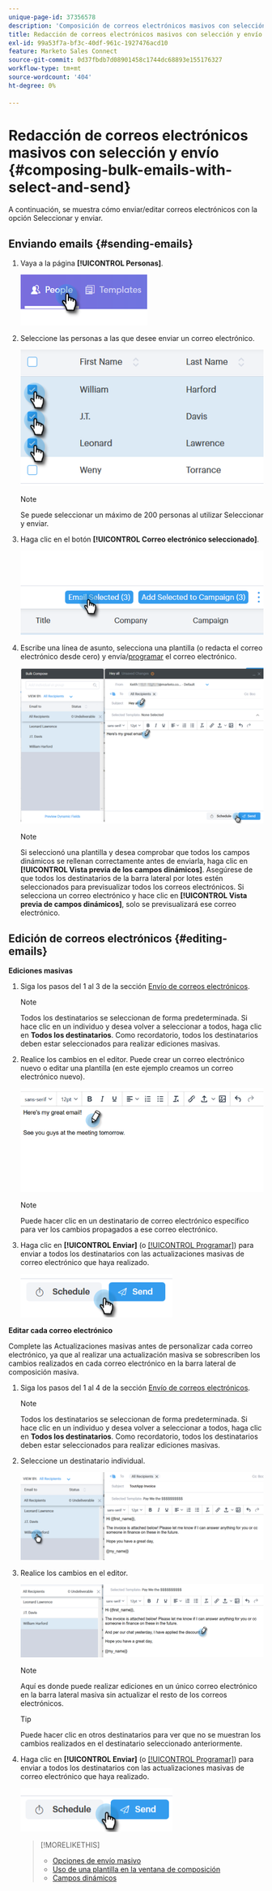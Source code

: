 ```yaml
---
unique-page-id: 37356578
description: 'Composición de correos electrónicos masivos con selección y envío: documentos de Marketo, documentación del producto'
title: Redacción de correos electrónicos masivos con selección y envío
exl-id: 99a53f7a-bf3c-40df-961c-1927476acd10
feature: Marketo Sales Connect
source-git-commit: 0d37fbdb7d08901458c1744dc68893e155176327
workflow-type: tm+mt
source-wordcount: '404'
ht-degree: 0%

---
```


# Redacción de correos electrónicos masivos con selección y envío {#composing-bulk-emails-with-select-and-send}

A continuación, se muestra cómo enviar/editar correos electrónicos con la opción Seleccionar y enviar.

## Enviando emails {#sending-emails}

1. Vaya a la página **[!UICONTROL Personas]**.

   ![](assets/one-2.png)

1. Seleccione las personas a las que desee enviar un correo electrónico.

   ![](assets/two-2.png)

   >[!NOTE]
   >
   >Se puede seleccionar un máximo de 200 personas al utilizar Seleccionar y enviar.

1. Haga clic en el botón **[!UICONTROL Correo electrónico seleccionado]**.

   ![](assets/three-2.png)

1. Escribe una línea de asunto, selecciona una plantilla (o redacta el correo electrónico desde cero) y envía/[programar](/help/marketo/product-docs/marketo-sales-connect/email/using-the-compose-window/scheduling-an-email.md) el correo electrónico.

   ![](assets/four-2.png)

   >[!NOTE]
   >
   >Si seleccionó una plantilla y desea comprobar que todos los campos dinámicos se rellenan correctamente antes de enviarla, haga clic en **[!UICONTROL Vista previa de los campos dinámicos]**. Asegúrese de que todos los destinatarios de la barra lateral por lotes estén seleccionados para previsualizar todos los correos electrónicos. Si selecciona un correo electrónico y hace clic en **[!UICONTROL Vista previa de campos dinámicos]**, solo se previsualizará ese correo electrónico.

## Edición de correos electrónicos {#editing-emails}

**Ediciones masivas**

1. Siga los pasos del 1 al 3 de la sección [Envío de correos electrónicos](#sending-emails).

   >[!NOTE]
   >
   >Todos los destinatarios se seleccionan de forma predeterminada. Si hace clic en un individuo y desea volver a seleccionar a todos, haga clic en **Todos los destinatarios**. Como recordatorio, todos los destinatarios deben estar seleccionados para realizar ediciones masivas.

1. Realice los cambios en el editor. Puede crear un correo electrónico nuevo o editar una plantilla (en este ejemplo creamos un correo electrónico nuevo).

   ![](assets/bulk-three.png)

   >[!NOTE]
   >
   >Puede hacer clic en un destinatario de correo electrónico específico para ver los cambios propagados a ese correo electrónico.

1. Haga clic en **[!UICONTROL Enviar]** (o [[!UICONTROL Programar]](/help/marketo/product-docs/marketo-sales-connect/email/using-the-compose-window/scheduling-an-email.md)) para enviar a todos los destinatarios con las actualizaciones masivas de correo electrónico que haya realizado.

   ![](assets/bulk-four.png)

**Editar cada correo electrónico**

Complete las Actualizaciones masivas antes de personalizar cada correo electrónico, ya que al realizar una actualización masiva se sobrescriben los cambios realizados en cada correo electrónico en la barra lateral de composición masiva.

1. Siga los pasos del 1 al 4 de la sección [Envío de correos electrónicos](#sending-emails).

   >[!NOTE]
   >
   >Todos los destinatarios se seleccionan de forma predeterminada. Si hace clic en un individuo y desea volver a seleccionar a todos, haga clic en **Todos los destinatarios**. Como recordatorio, todos los destinatarios deben estar seleccionados para realizar ediciones masivas.

1. Seleccione un destinatario individual.

   ![](assets/each-two.png)

1. Realice los cambios en el editor.

   ![](assets/each-three.png)

   >[!NOTE]
   >
   >Aquí es donde puede realizar ediciones en un único correo electrónico en la barra lateral masiva sin actualizar el resto de los correos electrónicos.

   >[!TIP]
   >
   >Puede hacer clic en otros destinatarios para ver que no se muestran los cambios realizados en el destinatario seleccionado anteriormente.

1. Haga clic en **[!UICONTROL Enviar]** (o [[!UICONTROL Programar]](/help/marketo/product-docs/marketo-sales-connect/email/using-the-compose-window/scheduling-an-email.md)) para enviar a todos los destinatarios con las actualizaciones masivas de correo electrónico que haya realizado.

   ![](assets/each-four.png)

   >[!MORELIKETHIS]
   >
   >* [Opciones de envío masivo](/help/marketo/product-docs/marketo-sales-connect/email/using-the-compose-window/bulk-sending-options.md)
   >* [Uso de una plantilla en la ventana de composición](/help/marketo/product-docs/marketo-sales-connect/email/using-the-compose-window/using-a-template-in-the-compose-window.md)
   >* [Campos dinámicos](/help/marketo/product-docs/marketo-sales-connect/templates/dynamic-fields/how-to-insert-dynamic-fields.md)
